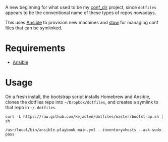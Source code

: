 A new beginning for what used to be my
[conf_dir](https://github.com/kejadlen/conf_dir) project, since `dotfiles`
appears to be the conventional name of these types of repos nowadays.

This uses [Ansible](https://github.com/ansible/ansible) to provision new
machines and [stow](http://www.gnu.org/software/stow/) for managing conf
files that can be symlinked.

# Requirements

- [Ansible](https://github.com/ansible/ansible)

# Usage

On a fresh install, the bootstrap script installs Homebrew and Ansible, clones
the dotfiles repo into `~/Dropbox/dotfiles`, and creates a symlink to that repo
in `~/.dotfiles`.

``` shell
curl -L https://raw.github.com/kejadlen/dotfiles/master/bootstrap.sh | sh
```

``` shell
/usr/local/bin/ansible-playbook main.yml --inventory=hosts --ask-sudo-pass
```
